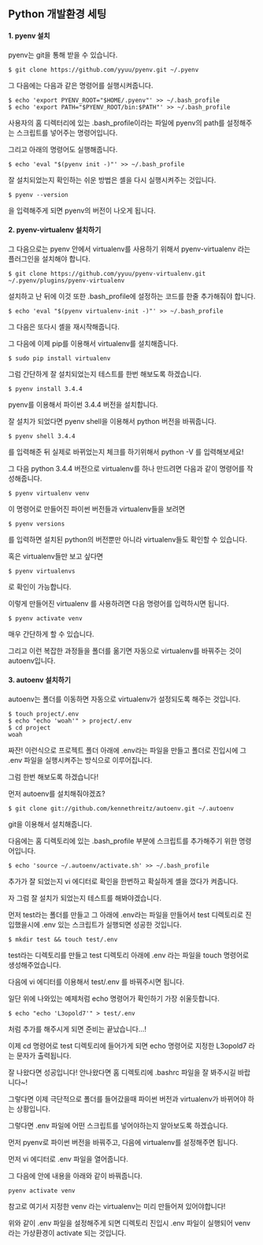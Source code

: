 ## Python 개발환경 세팅

#### 1. pyenv 설치

pyenv는 git을 통해 받을 수 있습니다.
```shell
$ git clone https://github.com/yyuu/pyenv.git ~/.pyenv
```
그 다음에는 다음과 같은 명령어를 실행시켜줍니다.
```shell
$ echo 'export PYENV_ROOT="$HOME/.pyenv"' >> ~/.bash_profile
$ echo 'export PATH="$PYENV_ROOT/bin:$PATH"' >> ~/.bash_profile
```
사용자의 홈 디렉터리에 있는 .bash_profile이라는 파일에 pyenv의 path를 설정해주는 스크립트를 넣어주는 명령어입니다.

그리고 아래의 명령어도 실행해줍니다.
```shell
$ echo 'eval "$(pyenv init -)"' >> ~/.bash_profile
```
잘 설치되었는지 확인하는 쉬운 방법은 셸을 다시 실행시켜주는 것입니다.
```shell
$ pyenv --version
```
을 입력해주게 되면 pyenv의 버전이 나오게 됩니다.


#### 2. pyenv-virtualenv 설치하기

그 다음으로는 pyenv 안에서 virtualenv를 사용하기 위해서 pyenv-virtualenv 라는 플러그인을 설치해야 합니다.
```shell
$ git clone https://github.com/yyuu/pyenv-virtualenv.git ~/.pyenv/plugins/pyenv-virtualenv
```
설치하고 난 뒤에 이것 또한 .bash_profile에 설정하는 코드를 한줄 추가해줘야 합니다.
```shell
$ echo 'eval "$(pyenv virtualenv-init -)"' >> ~/.bash_profile
```
그 다음은 또다시 셸을 재시작해줍니다.

그 다음에 이제 pip를 이용해서 virtualenv를 설치해줍니다.
```shell
$ sudo pip install virtualenv
```
그럼 간단하게 잘 설치되었는지 테스트를 한번 해보도록 하겠습니다.
```shell
$ pyenv install 3.4.4
```
pyenv를 이용해서 파이썬 3.4.4 버전을 설치합니다.

잘 설치가 되었다면 pyenv shell을 이용해서 python 버전을 바꿔줍니다.
```shell
$ pyenv shell 3.4.4
```
를 입력해준 뒤 실제로 바뀌었는지 체크를 하기위해서 python -V 를 입력해보세요!

그 다음 python 3.4.4 버전으로 virtualenv를 하나 만드려면 다음과 같이 명령어를 작성해줍니다.
```shell
$ pyenv virtualenv venv
```
이 명령어로 만들어진 파이썬 버전들과 virtualenv들을 보려면
```shell
$ pyenv versions
```
를 입력하면 설치된 python의 버전뿐만 아니라 virtualenv들도 확인할 수 있습니다.

혹은 virtualenv들만 보고 싶다면
```shell
$ pyenv virtualenvs
```
로 확인이 가능합니다.

이렇게 만들어진 virtualenv 를 사용하려면 다음 명령어를 입력하시면 됩니다.
```shell
$ pyenv activate venv
```
매우 간단하게 할 수 있습니다.

그리고 이런 복잡한 과정들을 폴더를 옮기면 자동으로 virtualenv를 바꿔주는 것이 autoenv입니다.


#### 3. autoenv 설치하기

autoenv는 폴더를 이동하면 자동으로 virtualenv가 설정되도록 해주는 것입니다.
```shell
$ touch project/.env
$ echo "echo 'woah'" > project/.env
$ cd project
woah
```
짜잔! 이런식으로 프로젝트 폴더 아래에 .env라는 파일을 만들고 폴더로 진입시에 그 .env 파일을 실행시켜주는 방식으로 이루어집니다.

그럼 한번 해보도록 하겠습니다!

먼저 autoenv를 설치해줘야겠죠?
```shell
$ git clone git://github.com/kennethreitz/autoenv.git ~/.autoenv
```
git을 이용해서 설치해줍니다.

다음에는 홈 디렉토리에 있는 .bash_profile 부분에 스크립트를 추가해주기 위한 명령어입니다.
```shell
$ echo 'source ~/.autoenv/activate.sh' >> ~/.bash_profile
```
추가가 잘 되었는지 vi 에디터로 확인을 한번하고 확실하게 셸을 껐다가 켜줍니다.

자 그럼 잘 설치가 되었는지 테스트를 해봐야겠습니다.

먼저 test라는 폴더를 만들고 그 아래에 .env라는 파일을 만들어서 test 디렉토리로 진입했을시에 .env 있는 스크립트가 실행되면 성공한 것입니다.
```shell
$ mkdir test && touch test/.env
```
test라는 디렉토리를 만들고 test 디렉토리 아래에 .env 라는 파일을 touch 명령어로 생성해주었습니다.

다음에 vi 에디터를 이용해서 test/.env 를 바꿔주시면 됩니다.

일단 위에 나와있는 예제처럼 echo 명령어가 확인하기 가장 쉬울듯합니다.
```shell
$ echo "echo 'L3opold7'" > test/.env
```
처럼 추가를 해주시게 되면 준비는 끝났습니다...!

이제 cd 명령어로 test 디렉토리에 들어가게 되면 echo 명령어로 지정한 L3opold7 라는 문자가 출력됩니다.

잘 나왔다면 성공입니다! 안나왔다면 홈 디렉토리에 .bashrc 파일을 잘 봐주시길 바랍니다~!

그렇다면 이제 극단적으로 폴더를 들어갔을때 파이썬 버전과 virtualenv가 바뀌어야 하는 상황입니다.

그렇다면 .env 파일에 어떤 스크립트를 넣어야하는지 알아보도록 하겠습니다.

먼저 pyenv로 파이썬 버전을 바꿔주고, 다음에 virtualenv를 설정해주면 됩니다.

먼저 vi 에디터로 .env 파일을 열어줍니다.

그 다음에 안에 내용을 아래와 같이 바꿔줍니다.
```shell
pyenv activate venv
```
참고로 여기서 지정한 venv 라는 virtualenv는 미리 만들어져 있어야합니다!

위와 같이 .env 파일을 설정해주게 되면 디렉토리 진입시 .env 파일이 실행되어 venv 라는 가상환경이 activate 되는 것입니다.
